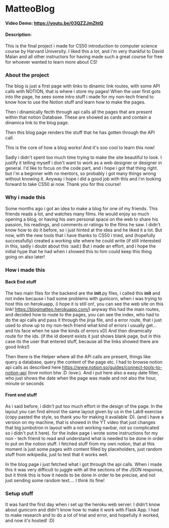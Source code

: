 # MatteoBlog
#### Video Demo: https://youtu.be/03QZZJmZhtQ
#### Description:
This is the final project i made for CS50 introduction to computer science course by Harvard University. I liked this a lot, and i'm very thankful to David Malan and all other instructors for having made such a great course for free for whoever wanted to learn more about CS!


### About the project
The blog is just a first page with links to dinamic link routes, with some API calls with NOTION, that is where i store my pages!
When the user first gots into the page, he sees some intro stuff i made for my non-tech friend to know how to use the Notion stuff and learn how to make the pages.

Then i dinamically fecth through api calls all the pages that are present within that notion Database.
These are showed as cards and contain a dinamica link to the blog page.

Then this blog page renders the stuff that he has gotten through the API call.

This is the core of how a blog works! And it's soo cool to learn this now!

Sadly i didn't spent too much time trying to make the site beautiful to look. I justify it telling myself i don't want to work as a web designer or designer in general. I'd like to focus on the code part, and i hope i got that thing right. but i'm a beginner with no mentors, so probably i got many things wrong without knowing it. Anyway i hope i did a good job with this and i'm looking forward to take CS50 ai now. Thank you for this course!


### Why i made this
Some months ago i got an idea to make a blog for one of my friends. This friends reads a lot, and watches many films. He would enjoy so much opening a blog, or having his own personal space on the web to share his passion, his readings, and comments or ratings to the films he saw.
I didn't know how to do it before, so i just hinted at the idea and he liked it a lot. But now, with the new tools that i have thanks to CS50 i tried, and (hopefully successfully) created a working site where he could write (if still interested in this, sadly i doubt about this :sad:) But i made an effort, and i hope the initial hype that he had when i showed this to him could keep this thing going on also later!

### How i made this

#### Back End stuff
The two main files for the backend are the __init__.py files, i called this __init__ and not index because i had some problems with gunicorn, when i was trying to host this on herokuapp, (i hope it is still on!, you can see the web site on this link! https://blogmatteo.herokuapp.com/) anyway this had the main routes, and decided how to route to the pages, you can see the index, who had to do the api calls and pass it through the jinja file, and a error route, that i just used to show up to my non-tech friend what kind of errors i usually get... and his face when he saw the kinds of errors xD) And then dinamically route for the ids. (if the id doesnt exists it just shows blank page, but in this case its the user that entered stuff, because all the links showed there are good links!)

Then there is the Helper where all the APi calls are present, things like query a database, query the content of the page etc. I had to browse notion api calls as described here https://www.notion.so/guides/connect-tools-to-notion-api (love notion btw :D :love:). And i put here also a easy date filter, who just shows the date when the page was made and not also the hour, minute or seconds

#### Front end stuff
As i said before, i didn't put too much effort in the design of the page. In the layout you can find almost the same layout given by us in the Lab9 exercise (copy pasted the style, so thank you for making it available :D). (and i have a version on my machine, that is showed in the YT video that just changes that big jumbotron in layout with a not working navbar, not so complicated so i didn't put it here).
for the index page i wrote some instructions for my non - tech friend to read and understand what is needed to be done in order to put on the notion stuff.
I fetched stuff from my own notion, that at this moment is just some pages with content filled by placeholders, just random stuff from wikipedia, just to test that it works well.

In the blog page i just fetched what i got through the api calls. When i made this it was very difficult to juggle with all the sections of the JSON response, but it think this is how it needs to be done in order to be precise, and not just sending some random text.... I think its fine!

### Setup stuff
It was hard the first day when i set up the heroku web server. I didn't know about gunicorn and didn't know how to make it work with Flask App. I had to make research and to do a lot of trial and error, and hopefully it worked, and now it's hosted! :D)
